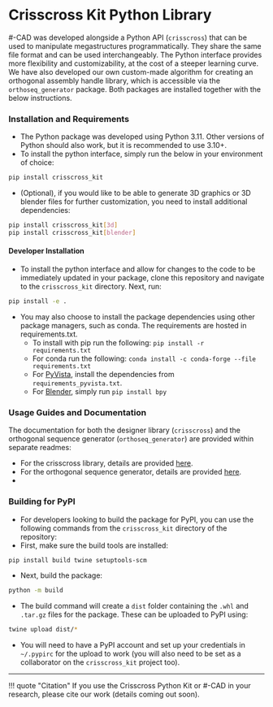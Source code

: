 # Crisscross Kit Python Library
\#-CAD was developed alongside a Python API (`crisscross`) that can be used to manipulate megastructures programmatically.  They share the same file format and can be used interchangeably.  The Python interface provides more flexibility and customizability, at the cost of a steeper learning curve.  We have also developed our own custom-made algorithm for creating an orthogonal assembly handle library, which is accessible via the `orthoseq_generator` package.  Both packages are installed together with the below instructions.

### Installation and Requirements
- The Python package was developed using Python 3.11.  Other versions of Python should also work, but it is recommended to use 3.10+.
- To install the python interface, simply run the below in your environment of choice:

```bash
pip install crisscross_kit
```

- (Optional), if you would like to be able to generate 3D graphics or 3D blender files for further customization, you need to install additional dependencies:

```bash
pip install crisscross_kit[3d]
pip install crisscross_kit[blender]
```
#### Developer Installation
- To install the python interface and allow for changes to the code to be immediately updated in your package, clone this repository and navigate to the `crisscross_kit` directory.  Next, run:
```bash
pip install -e .
```
- You may also choose to install the package dependencies using other package managers, such as conda.  The requirements are hosted in requirements.txt.  
  - To install with pip run the following: `pip install -r requirements.txt`
  - For conda run the following: `conda install -c conda-forge --file requirements.txt`
  - For [PyVista](https://pyvista.org), install the dependencies from `requirements_pyvista.txt`.
  - For [Blender](https://www.blender.org), simply run `pip install bpy`
  
### Usage Guides and Documentation

The documentation for both the designer library (`crisscross`) and the orthogonal sequence generator (`orthoseq_generator`) are provided within separate readmes:

- For the crisscross library, details are provided [here](https://github.com/mattaq31/Crisscross-Design/blob/main/crisscross_kit/crisscross/README.md).
- For the orthogonal sequence generator, details are provided [here](https://github.com/mattaq31/Crisscross-Design/blob/main/crisscross_kit/orthoseq_generator/README.md).
- 
### Building for PyPI
- For developers looking to build the package for PyPI, you can use the following commands from the `crisscross_kit` directory of the repository:
- First, make sure the build tools are installed:
```bash
pip install build twine setuptools-scm
```
- Next, build the package:
```bash
python -m build
```
- The build command will create a `dist` folder containing the `.whl` and `.tar.gz` files for the package. These can be uploaded to PyPI using:
```bash
twine upload dist/*
```
- You will need to have a PyPI account and set up your credentials in `~/.pypirc` for the upload to work (you will also need to be set as a collaborator on the `crisscross_kit` project too).
---

!!! quote "Citation"
    If you use the Crisscross Python Kit or #-CAD in your research, please cite our work (details coming out soon).
